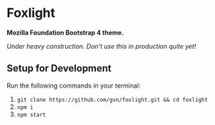 # Foxlight

**Mozilla Foundation Bootstrap 4 theme.**

*Under heavy construction. Don't use this in production quite yet!*

## Setup for Development

Run the following commands in your terminal:

1. `git clone https://github.com/gvn/foxlight.git && cd foxlight`
2. `npm i`
3. `npm start`
